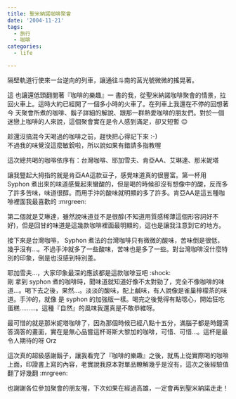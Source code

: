 ```yaml
---
title: 聖米納諾咖啡聚會
date: '2004-11-21'
tags:
  - 旅行
  - 咖啡
categories:
  - life

---
```

隔壁軌道行使來一台逆向的列車，讓通往斗南的莒光號微微的搖晃著。  
  
這 也讓還低頭翻閱著『咖啡的樂趣』一 書的我，從聖米納諾咖啡聚會的情景，拉回火車上。這時大約已經開了一個多小時的火車了。在列車上我還在不停的回想著今 天聚會所煮的咖啡、鬍子詳細的解說、跟那一群熱愛咖啡的朋友們。對於一個迷戀上咖啡的人來說，這個聚會實在是令人感到滿足，卻又短暫 :wink:  
  
趁還沒搞混今天喝過的咖啡之前，趕快把心得記下來 :-)  
不過我的味覺沒這麼敏銳啦，所以說如果有錯請多指教喔  
  
這次總共喝的咖啡依序有：台灣咖啡、耶加雪夫、肯亞AA、艾琳達、那米妮塔  
  
讓我豎起大拇指的就是肯亞AA這款豆子，感覺味道真的很豐富。第一杯用 Syphon 煮出來的味道感覺起來蠻酸的，但是喝的時候卻沒有想像中的酸，反而多了許多苦味，味道很醇。而用手沖的酸味就明顯的多了許多。肯亞AA是這五種咖啡裡面我最喜歡的 :mrgreen:  
  
第二個就是艾琳達，雖然說味道並不是很醇(不知道用質感稀薄這個形容詞好不好)，但是回甘的味道是這幾款咖啡裡面最明顯的，這也是讓我注意到它的地方。  
  
接下來是台灣咖啡， Syphon 煮法的台灣咖啡只有微微的酸味，苦味倒是很低，幾乎沒有…。不過手沖就多了一些酸味，苦味也是多了一些。對台灣咖啡沒什麼特別的印象，倒是也沒感到特別差。  
  
耶加雪夫…，大家印象最深的應該都是這款咖啡豆吧 :shock:  
剛 拿到 syphon 煮的咖啡時，聞味道就知道好像不太對勁了，完全不像咖啡的味道…。喝下去之後，果然…。淡淡的酸味，配上鹹味，有人說像是雀巢檸檬茶的味道。手沖的，就像 是 syphon 的加強版一樣。喝完之後覺得有點噁心，開始狂吃蛋糕………。這種『自然』的風味我還真是不敢恭維呀。  
  
最可惜的就是那米妮塔咖啡了，因為那個時候已經八點十五分，滿腦子都是時鐘滴答滴答的畫面，實在是無心品嘗這杯哥斯大黎加的咖啡，可惜、可惜…。這杯是最令人期待的呀 Orz  
  
這次真的超級感謝鬍子，讓我看完了『咖啡的樂趣』之後，就馬上從實際喝的咖啡上面，印證書上寫的內容，老實說我原本對單品瞭解幾乎是沒有，這次之後經驗值翻了好幾翻 :mrgreen:  
  
也謝謝各位參加聚會的朋友喔，下次如果在經過高雄，一定會再到聖米納諾走走！